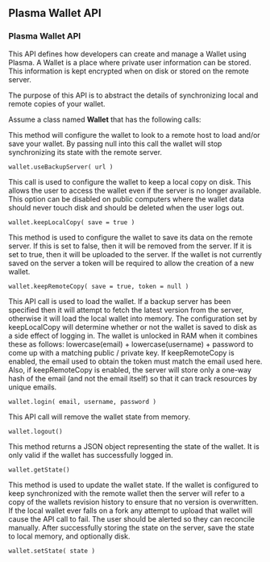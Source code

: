 ## Plasma Wallet API

### Plasma Wallet API

This API defines how developers can create and manage a Wallet using Plasma. A Wallet is a place where private user information can be stored. This information is kept encrypted when on disk or stored on the remote server.

The purpose of this API is to abstract the details of synchronizing local and remote copies of your wallet.

Assume a class named **Wallet** that has the following calls:

This method will configure the wallet to look to a remote host to load and/or save your wallet. By passing null into this call the wallet will stop synchronizing its state with the remote server.

    wallet.useBackupServer( url )

This call is used to configure the wallet to keep a local copy on disk. This allows the user to access the wallet even if the server is no longer available. This option can be disabled on public computers where the wallet data should never touch disk and should be deleted when the user logs out.

    wallet.keepLocalCopy( save = true )

This method is used to configure the wallet to save its data on the remote server. If this is set to false, then it will be removed from the server. If it is set to true, then it will be uploaded to the server. If the wallet is not currently saved on the server a token will be required to allow the creation of a new wallet.

    wallet.keepRemoteCopy( save = true, token = null )

This API call is used to load the wallet. If a backup server has been specified then it will attempt to fetch the latest version from the server, otherwise it will load the local wallet into memory. The configuration set by keepLocalCopy will determine whether or not the wallet is saved to disk as a side effect of logging in. The wallet is unlocked in RAM when it combines these as follows: lowercase(email) + lowercase(username) + password to come up with a matching public / private key. If keepRemoteCopy is enabled, the email used to obtain the token must match the email used here. Also, if keepRemoteCopy is enabled, the server will store only a one-way hash of the email (and not the email itself) so that it can track resources by unique emails.

    wallet.login( email, username, password )

This API call will remove the wallet state from memory.

    wallet.logout()

This method returns a JSON object representing the state of the wallet. It is only valid if the wallet has successfully logged in.

    wallet.getState()

This method is used to update the wallet state. If the wallet is configured to keep synchronized with the remote wallet then the server will refer to a copy of the wallets revision history to ensure that no version is overwritten. If the local wallet ever falls on a fork any attempt to upload that wallet will cause the API call to fail. The user should be alerted so they can reconcile manually. After successfully storing the state on the server, save the state to local memory, and optionally disk.

    wallet.setState( state ) 
